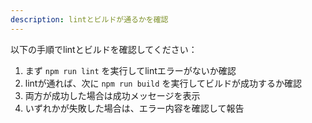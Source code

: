 ```yaml
---
description: lintとビルドが通るかを確認
---
```


以下の手順でlintとビルドを確認してください：

1. まず `npm run lint` を実行してlintエラーがないか確認
2. lintが通れば、次に `npm run build` を実行してビルドが成功するか確認
3. 両方が成功した場合は成功メッセージを表示
4. いずれかが失敗した場合は、エラー内容を確認して報告
